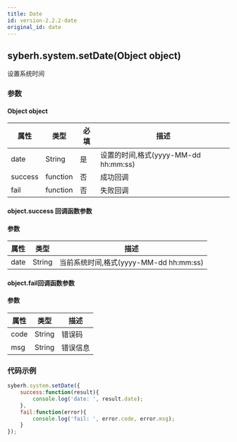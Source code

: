 ```yaml
---
title: Date
id: version-2.2.2-date
original_id: date
---
```


## syberh.system.setDate(Object object)

设置系统时间

<!-- 支持`Promise` 使用。 -->

### 参数



#### Object object

| 属性    | 类型     | 必填 | 描述                                                         |
| ------- | -------- | -------- | ------------------------------------------------------------ |
| date | String  | 是      | 设置的时间,格式(yyyy-MM-dd hh:mm:ss)      |
| success | function | 否       | 成功回调                                       |
| fail    | function | 否       | 失败回调                                       |

#### object.success 回调函数参数
#### 参数
| 属性           | 类型    | 描述                                 |
| -------------- | ------  | ------------------------------------ |
| date       | String  | 当前系统时间,格式(yyyy-MM-dd hh:mm:ss)      |

#### object.fail回调函数参数
#### 参数
| 属性 | 类型   | 描述     |
| ---- | ------ | -------- |
| code | String | 错误码   |
| msg  | String | 错误信息 |


### 代码示例
```js
syberh.system.setDate({
	success:function(result){
        console.log('date: ', result.date);
    },
    fail:function(error){
        console.log('fail: ', error.code, error.msg);
    }
});
```
